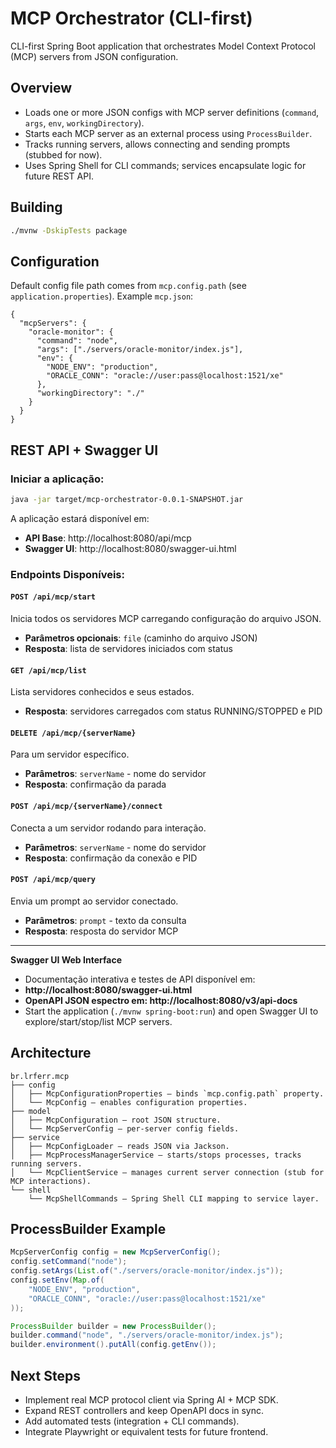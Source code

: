 # MCP Orchestrator (CLI-first)

CLI-first Spring Boot application that orchestrates Model Context Protocol (MCP) servers from JSON configuration.

## Overview

- Loads one or more JSON configs with MCP server definitions (`command`, `args`, `env`, `workingDirectory`).
- Starts each MCP server as an external process using `ProcessBuilder`.
- Tracks running servers, allows connecting and sending prompts (stubbed for now).
- Uses Spring Shell for CLI commands; services encapsulate logic for future REST API.

## Building

```bash
./mvnw -DskipTests package
```

## Configuration

Default config file path comes from `mcp.config.path` (see `application.properties`). Example `mcp.json`:
```
{
  "mcpServers": {
    "oracle-monitor": {
      "command": "node",
      "args": ["./servers/oracle-monitor/index.js"],
      "env": {
        "NODE_ENV": "production",
        "ORACLE_CONN": "oracle://user:pass@localhost:1521/xe"
      },
      "workingDirectory": "./"
    }
  }
}
```

## REST API + Swagger UI

### Iniciar a aplicação:
```bash
java -jar target/mcp-orchestrator-0.0.1-SNAPSHOT.jar
```

A aplicação estará disponível em:
- **API Base**: http://localhost:8080/api/mcp
- **Swagger UI**: http://localhost:8080/swagger-ui.html

### Endpoints Disponíveis:

#### `POST /api/mcp/start`
Inicia todos os servidores MCP carregando configuração do arquivo JSON.
- **Parâmetros opcionais**: `file` (caminho do arquivo JSON)
- **Resposta**: lista de servidores iniciados com status

#### `GET /api/mcp/list` 
Lista servidores conhecidos e seus estados.
- **Resposta**: servidores carregados com status RUNNING/STOPPED e PID

#### `DELETE /api/mcp/{serverName}`
Para um servidor específico.
- **Parâmetros**: `serverName` - nome do servidor
- **Resposta**: confirmação da parada

#### `POST /api/mcp/{serverName}/connect`
Conecta a um servidor rodando para interação.
- **Parâmetros**: `serverName` - nome do servidor
- **Resposta**: confirmação da conexão e PID

#### `POST /api/mcp/query`
Envia um prompt ao servidor conectado.
- **Parâmetros**: `prompt` - texto da consulta
- **Resposta**: resposta do servidor MCP

---

**Swagger UI Web Interface**
- Documentação interativa e testes de API disponível em:
- **http://localhost:8080/swagger-ui.html**
- **OpenAPI JSON espectro em: http://localhost:8080/v3/api-docs**
- Start the application (`./mvnw spring-boot:run`) and open Swagger UI to explore/start/stop/list MCP servers.

## Architecture

```
br.lrferr.mcp
├── config
│   ├── McpConfigurationProperties – binds `mcp.config.path` property.
│   └── McpConfig – enables configuration properties.
├── model
│   ├── McpConfiguration – root JSON structure.
│   └── McpServerConfig – per-server config fields.
├── service
│   ├── McpConfigLoader – reads JSON via Jackson.
│   ├── McpProcessManagerService – starts/stops processes, tracks running servers.
│   └── McpClientService – manages current server connection (stub for MCP interactions).
└── shell
    └── McpShellCommands – Spring Shell CLI mapping to service layer.
```

## ProcessBuilder Example

```java
McpServerConfig config = new McpServerConfig();
config.setCommand("node");
config.setArgs(List.of("./servers/oracle-monitor/index.js"));
config.setEnv(Map.of(
    "NODE_ENV", "production",
    "ORACLE_CONN", "oracle://user:pass@localhost:1521/xe"
));

ProcessBuilder builder = new ProcessBuilder();
builder.command("node", "./servers/oracle-monitor/index.js");
builder.environment().putAll(config.getEnv());
```

## Next Steps

- Implement real MCP protocol client via Spring AI + MCP SDK.
- Expand REST controllers and keep OpenAPI docs in sync.
- Add automated tests (integration + CLI commands).
- Integrate Playwright or equivalent tests for future frontend.

